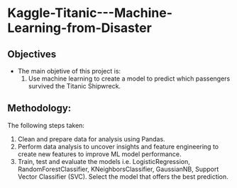 # Kaggle-Titanic---Machine-Learning-from-Disaster 
## Objectives
- The main objetive of this project is:
  1. Use machine learning to create a model to predict which passengers survived the Titanic Shipwreck.
## Methodology:
The following steps taken:
1. Clean and prepare data for analysis using Pandas.
2. Perform data analysis to uncover insights and feature engineering to create new features to improve ML model performance.
3. Train, test and evaluate the models i.e. LogisticRegression, RandomForestClassifier, KNeighborsClassifier, GaussianNB, Support Vector Classifier (SVC). Select the model that offers the best prediction.
